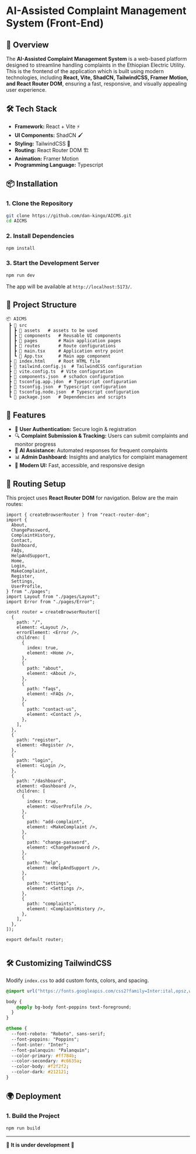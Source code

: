 # AI-Assisted Complaint Management System (Front-End)

## 🚀 Overview

The **AI-Assisted Complaint Management System** is a web-based platform designed to streamline handling complaints in the Ethiopian Electric Utility. This is the frontend of the application which  is built using modern technologies, including **React, Vite, ShadCN, TailwindCSS, Framer Motion, and React Router DOM**, ensuring a fast, responsive, and visually appealing user experience.

## 🛠 Tech Stack

- **Framework:** React + Vite ⚡
- **UI Components:** ShadCN 🖌️
- **Styling:** TailwindCSS 🎨
- **Routing:** React Router DOM 🏗️
- **Animation:** Framer Motion
- **Programming Language:** Typescript

## 📦 Installation

### **1. Clone the Repository**

```sh
git clone https://github.com/dan-kingo/AICMS.git
cd AICMS
```

### **2. Install Dependencies**

```sh
npm install
```

### **3. Start the Development Server**

```sh
npm run dev
```

The app will be available at `http://localhost:5173/`.

## 📌 Project Structure

```
📦 AICMS
 ┣ 📂 src
 ┃ ┣ 📂 assets   # assets to be used
 ┃ ┣ 📂 components   # Reusable UI components
 ┃ ┣ 📂 pages        # Main application pages
 ┃ ┣ 📂 routes       # Route configurations
 ┃ ┣ 📜 main.tsx     # Application entry point
 ┃ ┗ 📜 App.tsx      # Main app component
 ┣ 📜 index.html     # Root HTML file
 ┣ 📜 tailwind.config.js  # TailwindCSS configuration
 ┣ 📜 vite.config.ts  # Vite configuration
 ┣ 📜 components.json  # schadcn configuration
 ┣ 📜 tsconfig.app.jdon  # Typescript configuration
 ┣ 📜 tsconfig.json  # Typescript configuration
 ┣ 📜 tsconfig.node.json  # Typescript configuration
 ┗ 📜 package.json   # Dependencies and scripts
```

## 🚀 Features

- 📌 **User Authentication:** Secure login & registration
- 🔍 **Complaint Submission & Tracking:** Users can submit complaints and monitor progress
- 🤖 **AI Assistance:** Automated responses for frequent complaints
- 📊 **Admin Dashboard:** Insights and analytics for complaint management
- 🎨 **Modern UI:** Fast, accessible, and responsive design

## 📄 Routing Setup

This project uses **React Router DOM** for navigation. Below are the main routes:

```tsx
import { createBrowserRouter } from "react-router-dom";
import {
  About,
  ChangePassword,
  ComplaintHistory,
  Contact,
  Dashboard,
  FAQs,
  HelpAndSupport,
  Home,
  Login,
  MakeComplaint,
  Register,
  Settings,
  UserProfile,
} from "./pages";
import Layout from "./pages/Layout";
import Error from "./pages/Error";

const router = createBrowserRouter([
  {
    path: "/",
    element: <Layout />,
    errorElement: <Error />,
    children: [
      {
        index: true,
        element: <Home />,
      },
      {
        path: "about",
        element: <About />,
      },
      {
        path: "faqs",
        element: <FAQs />,
      },
      {
        path: "contact-us",
        element: <Contact />,
      },
    ],
  },
  {
    path: "register",
    element: <Register />,
  },
  {
    path: "login",
    element: <Login />,
  },
  {
    path: "/dashboard",
    element: <Dashboard />,
    children: [
      {
        index: true,
        element: <UserProfile />,
      },
      {
        path: "add-complaint",
        element: <MakeComplaint />,
      },
      {
        path: "change-password",
        element: <ChangePassword />,
      },
      {
        path: "help",
        element: <HelpAndSupport />,
      },
      {
        path: "settings",
        element: <Settings />,
      },
      {
        path: "complaints",
        element: <ComplaintHistory />,
      },
    ],
  },
]);

export default router;


```


## 🛠 Customizing TailwindCSS

Modify `index.css` to add custom fonts, colors, and spacing.

```css
@import url("https://fonts.googleapis.com/css2?family=Inter:ital,opsz,wght@0,14..32,100..900;1,14..32,100..900&family=Palanquin:wght@100;200;300;400;500;600;700&family=Poppins:ital,wght@0,100;0,200;0,300;0,400;0,500;0,600;0,700;0,800;0,900;1,100;1,200;1,300;1,400;1,500;1,600;1,700;1,800;1,900&family=Roboto:ital,wght@0,100..900;1,100..900&display=swap");

body {
    @apply bg-body font-poppins text-foreground;
  }
}

@theme {
  --font-roboto: "Roboto", sans-serif;
  --font-poppins: "Poppins";
  --font-inter: "Inter";
  --font-palanquin: "Palanquin";
  --color-primary: #ff784b;
  --color-secondary: #c6635a;
  --color-body: #f2f2f2;
  --color-dark: #212121;
}
```

## 🌍 Deployment

### **1. Build the Project**

```sh
npm run build
```
---

🚀 **It is under development** 🎯

